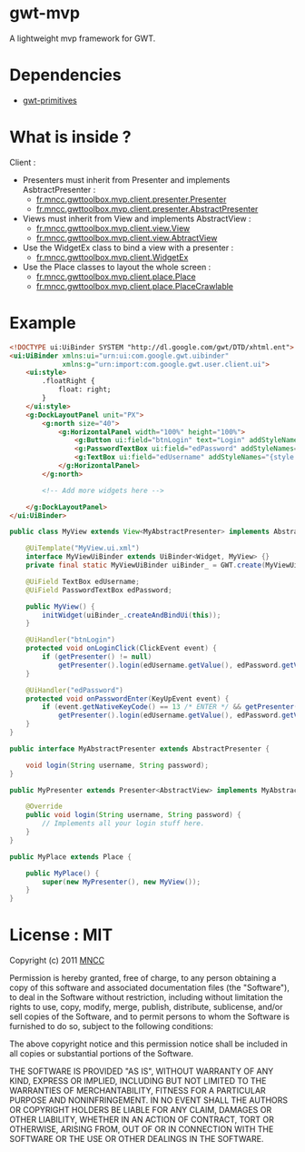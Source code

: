 gwt-mvp
=======

A lightweight mvp framework for GWT.

Dependencies
============

* [gwt-primitives](https://github.com/csavelief/gwt-toolbox/blob/master/src/fr/mncc/gwttoolbox/primitives)

What is inside ?
================

Client :
* Presenters must inherit from Presenter and implements AsbtractPresenter :
    * [fr.mncc.gwttoolbox.mvp.client.presenter.Presenter](https://github.com/csavelief/gwt-toolbox/blob/master/src/fr/mncc/gwttoolbox/mvp/client/presenter/Presenter.java)
    * [fr.mncc.gwttoolbox.mvp.client.presenter.AbstractPresenter](https://github.com/csavelief/gwt-toolbox/blob/master/src/fr/mncc/gwttoolbox/mvp/client/presenter/AbstractPresenter.java)
* Views must inherit from View and implements AbstractView :
    * [fr.mncc.gwttoolbox.mvp.client.view.View](https://github.com/csavelief/gwt-toolbox/blob/master/src/fr/mncc/gwttoolbox/mvp/client/view/View.java)
    * [fr.mncc.gwttoolbox.mvp.client.view.AbtractView](https://github.com/csavelief/gwt-toolbox/blob/master/src/fr/mncc/gwttoolbox/mvp/client/view/AbstractView.java)
* Use the WidgetEx class to bind a view with a presenter :
    * [fr.mncc.gwttoolbox.mvp.client.WidgetEx](https://github.com/csavelief/gwt-toolbox/blob/master/src/fr/mncc/gwttoolbox/mvp/client/WidgetEx.java)
* Use the Place classes to layout the whole screen :
    * [fr.mncc.gwttoolbox.mvp.client.place.Place](https://github.com/csavelief/gwt-toolbox/blob/master/src/fr/mncc/gwttoolbox/mvp/client/place/Place.java)
    * [fr.mncc.gwttoolbox.mvp.client.place.PlaceCrawlable](https://github.com/csavelief/gwt-toolbox/blob/master/src/fr/mncc/gwttoolbox/mvp/client/place/PlaceCrawlable.java)

Example
=======

```html
<!DOCTYPE ui:UiBinder SYSTEM "http://dl.google.com/gwt/DTD/xhtml.ent">
<ui:UiBinder xmlns:ui="urn:ui:com.google.gwt.uibinder"
             xmlns:g="urn:import:com.google.gwt.user.client.ui">
    <ui:style>
        .floatRight {
            float: right;
        }
    </ui:style>
    <g:DockLayoutPanel unit="PX">
        <g:north size="40">
            <g:HorizontalPanel width="100%" height="100%">
                <g:Button ui:field="btnLogin" text="Login" addStyleNames="{style.floatRight}" />
                <g:PasswordTextBox ui:field="edPassword" addStyleNames="{style.floatRight}" />
                <g:TextBox ui:field="edUsername" addStyleNames="{style.floatRight}" />
            </g:HorizontalPanel>
        </g:north>

        <!-- Add more widgets here -->

    </g:DockLayoutPanel>
</ui:UiBinder>
```

```java
public class MyView extends View<MyAbstractPresenter> implements AbstractView {

    @UiTemplate("MyView.ui.xml")
    interface MyViewUiBinder extends UiBinder<Widget, MyView> {}
    private final static MyViewUiBinder uiBinder_ = GWT.create(MyViewUiBinder.class);

    @UiField TextBox edUsername;
    @UiField PasswordTextBox edPassword;

    public MyView() {
        initWidget(uiBinder_.createAndBindUi(this));
    }

    @UiHandler("btnLogin")
    protected void onLoginClick(ClickEvent event) {
        if (getPresenter() != null)
            getPresenter().login(edUsername.getValue(), edPassword.getValue());
    }

    @UiHandler("edPassword")
    protected void onPasswordEnter(KeyUpEvent event) {
        if (event.getNativeKeyCode() == 13 /* ENTER */ && getPresenter() != null)
            getPresenter().login(edUsername.getValue(), edPassword.getValue());
    }
}
```

```java
public interface MyAbstractPresenter extends AbstractPresenter {

    void login(String username, String password);
}
```

```java
public MyPresenter extends Presenter<AbstractView> implements MyAbstractPresenter {

    @Override
    public void login(String username, String password) {
        // Implements all your login stuff here.
    }
}
```

```java
public MyPlace extends Place {

    public MyPlace() {
        super(new MyPresenter(), new MyView());
    }
}
```

License : MIT
=============

Copyright (c) 2011 [MNCC](http://www.mncc.fr/)

Permission is hereby granted, free of charge, to any person obtaining a copy of this software and
associated documentation files (the "Software"), to deal in the Software without restriction,
including without limitation the rights to use, copy, modify, merge, publish, distribute,
sublicense, and/or sell copies of the Software, and to permit persons to whom the Software is
furnished to do so, subject to the following conditions:

The above copyright notice and this permission notice shall be included in all copies or
substantial portions of the Software.

THE SOFTWARE IS PROVIDED "AS IS", WITHOUT WARRANTY OF ANY KIND, EXPRESS OR IMPLIED, INCLUDING BUT
NOT LIMITED TO THE WARRANTIES OF MERCHANTABILITY, FITNESS FOR A PARTICULAR PURPOSE AND
NONINFRINGEMENT. IN NO EVENT SHALL THE AUTHORS OR COPYRIGHT HOLDERS BE LIABLE FOR ANY CLAIM,
DAMAGES OR OTHER LIABILITY, WHETHER IN AN ACTION OF CONTRACT, TORT OR OTHERWISE, ARISING FROM,
OUT OF OR IN CONNECTION WITH THE SOFTWARE OR THE USE OR OTHER DEALINGS IN THE SOFTWARE.
